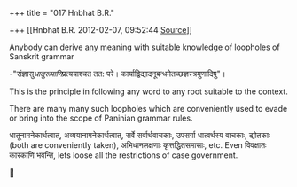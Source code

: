 +++
title = "017 Hnbhat B.R."

+++
[[Hnbhat B.R.	2012-02-07, 09:52:44 [Source](https://groups.google.com/g/bvparishat/c/hcPTRR1BGGI)]]



Anybody can derive any meaning with suitable knowledge of loopholes of Sanskrit grammar  
  

-"संज्ञासु*धातुरूपाणि*प्रत्ययाश्चत तत: परे। कार्याद्विद्यादनूबन्धमेतच्छज्ञस्त्रमुणादिषु"।

  

This is the principle in following any word to any root suitable to the context.

  

There are many many such loopholes which are conveniently used to evade or bring into the scope of Paninian grammar rules.

  

धातूनामनेकार्थत्वात्, अव्ययानामनेकार्थत्वात्, सर्वे सर्वार्थवाचकाः, उपसर्गा धात्वर्थस्य वाचकाः, द्योतकाः (both are conveniently taken), अभिधानलक्षणाः कृत्तद्धितसमासाः, etc. Even विवक्षातः कारकाणि भवन्ति, lets loose all the restrictions of case government.



